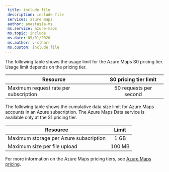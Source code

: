 ```yaml
---
 title: include file
 description: include file
 services: azure maps
 author: anastasia-ms
 ms.service: azure-maps
 ms.topic: include
 ms.date: 05/01/2020
 ms.author: v-stharr
 ms.custom: include file
---
```


The following table shows the usage limit for the Azure Maps S0 pricing tier. Usage limit depends on the pricing tier.

| Resource                              | S0 pricing tier limit |
|---------------------------------------|:---------------------:|
| Maximum request rate per subscription |   50 requests per second  |

The following table shows the cumulative data size limit for Azure Maps accounts in an Azure subscription. The Azure Maps Data service is available only at the S1 pricing tier.

| Resource                               | Limit  |
|----------------------------------------|:---------------------:|
| Maximum storage per Azure subscription |   1 GB |
| Maximum size per file upload           | 100 MB |


For more information on the Azure Maps pricing tiers, see [Azure Maps pricing](https://azure.microsoft.com/pricing/details/azure-maps/).
